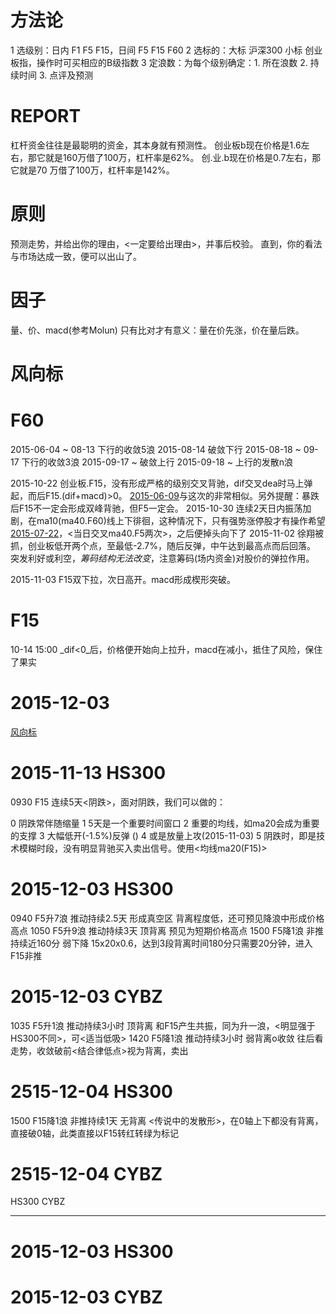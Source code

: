 # 方法论

1 选级别：日内 F1 F5 F15，日间 F5 F15 F60
2 选标的：大标 沪深300      小标 创业板指，操作时可买相应的B级指数
3 定浪数：为每个级别确定：1. 所在浪数 2. 持续时间 3. 点评及预测

# REPORT

杠杆资金往往是最聪明的资金，其本身就有预测性。
创业板b现在价格是1.6左右，那它就是160万借了100万，杠杆率是62%。
创.业.b现在价格是0.7左右，那它就是70 万借了100万，杠杆率是142%。

# 原则

预测走势，并给出你的理由，<一定要给出理由>，并事后校验。
直到，你的看法与市场达成一致，便可以出山了。

# 因子

量、价、macd(参考Molun)
只有比对才有意义：量在价先涨，价在量后跌。

# 风向标

# F60

2015-06-04 ~  08-13 下行的收敛5浪
2015-08-14          破敛下行
2015-08-18 ~  09-17 下行的收敛3浪
2015-09-17 ~        破敛上行
2015-09-18 ~        上行的发散n浪

2015-10-22    创业板.F15，没有形成严格的级别交叉背驰，dif交叉dea时马上弹起，而后F15.(dif+macd)>0。
              [2015-06-09](创业板.F15)与这次的非常相似。另外提醒：暴跌后F15不一定会形成双峰背驰，但F5一定会。
2015-10-30    连续2天日内振荡加剧，在ma10(ma40.F60)线上下徘徊，这种情况下，只有强势涨停股才有操作希望
              [2015-07-22](也是2天低开高走)，<当日交叉ma40.F5两次>，之后便掉头向下了
2015-11-02    徐翔被抓，创业板低开两个点，至最低-2.7%，随后反弹，中午达到最高点而后回落。
              突发利好或利空，_筹码结构无法改变_，注意筹码(场内资金)对股价的弹拉作用。

2015-11-03    F15双下拉，次日高开。macd形成楔形突破。

# F15

10-14 15:00   _dif<0_后，价格便开始向上拉升，macd在减小，抵住了风险，保住了果实

# 2015-12-03

[风向标](151203.风向标.特力A.png)

# 2015-11-13 HS300

0930 F15                                  连续5天<阴跌>，面对阴跌，我们可以做的：

0 阴跌常伴随缩量
1 5天是一个重要时间窗口
2 重要的均线，如ma20会成为重要的支撑
3 大幅低开(-1.5%)反弹 ()
4 或是放量上攻(2015-11-03)
5 阴跌时，即是技术模糊时段，没有明显背驰买入卖出信号。使用<均线ma20(F15)>

# 2015-12-03 HS300

0940 F5升7浪  推动持续2.5天   形成真空区  背离程度低，还可预见降浪中形成价格高点
1050 F5升9浪  推动持续3天     顶背离      预见为短期价格高点
1500 F5降1浪  非推持续近160分 弱下降      15x20x0.6，达到3段背离时间180分只需要20分钟，进入F15非推

# 2015-12-03 CYBZ

1035 F5升1浪  推动持续3小时   顶背离      和F15产生共振，同为升一浪，<明显强于HS300不同>，可<适当低吸>
1420 F5降1浪  推动持续3小时   弱背离o收敛 往后看走势，收敛破前<结合律低点>视为背离，卖出

# 2515-12-04 HS300

1500 F15降1浪 非推持续1天     无背离      <传说中的发散形>，在0轴上下都没有背离，直接破0轴，此类直接以F15转红转绿为标记

# 2515-12-04 CYBZ

HS300 
CYBZ

------------------------------------------------------------
# 2015-12-03 HS300
# 2015-12-03 CYBZ
